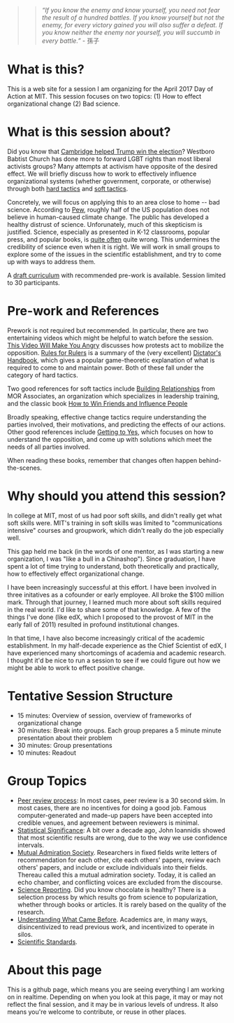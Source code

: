>> *“If you know the enemy and know yourself, you need not fear the result of a hundred battles. If you know yourself but not the enemy, for every victory gained you will also suffer a defeat. If you know neither the enemy nor yourself, you will succumb in every battle.”* - 孫子

# What is this?

This is a web site for a session I am organizing for the April 2017
Day of Action at MIT. This session focuses on two topics: (1) How to
effect organizational change (2) Bad science.

# What is this session about?

Did you know that [Cambridge helped Trump win the
election](https://www.youtube.com/watch?v=rE3j_RHkqJc)? Westboro
Babtist Church has done more to forward LGBT rights than most liberal
activists groups? Many attempts at activism have opposite of the
desired effect. We will briefly discuss how to work to effectively
influence organizational systems (whether government, corporate, or
otherwise) through both [hard
tactics](https://www.youtube.com/watch?v=rStL7niR7gs) and [soft
tactics](https://www.amazon.com/How-Win-Friends-Influence-People/dp/0671027034).

Concretely, we will focus on applying this to an area close to home --
bad science. According to
[Pew](http://www.pewinternet.org/2016/10/04/public-views-on-climate-change-and-climate-scientists/),
roughly half of the US population does not believe in human-caused
climate change. The public has developed a healthy distrust of
science. Unforunately, much of this skepticism is justified. Science,
especially as presented in K-12 classrooms, popular press, and popular
books, is [quite
often](http://journals.plos.org/plosmedicine/article?id=10.1371/journal.pmed.0020124)
quite wrong. This undermines the credibility of science even when it
is right. We will work in small groups to explore some of the issues
in the scientific establishment, and try to come up with ways to
address them.

A [draft curriculum](http://www.sciencefallacies.org/) with
recommended pre-work is available. Session limited to 30 participants.

# Pre-work and References

Prework is not required but recommended. In particular, there are two
entertaining videos which might be helpful to watch before the
session. [This Video Will Make You
Angry](https://www.youtube.com/watch?v=rE3j_RHkqJc) discusses how
protests act to mobilize the opposition. [Rules for
Rulers](https://www.youtube.com/watch?v=rStL7niR7gs) is a summary of
the (very excellent) [Dictator's
Handbook](https://www.amazon.com/Dictators-Handbook-Behavior-Almost-Politics/dp/1610391845),
which gives a popular game-theoretic explanation of what is required
to come to and maintain power. Both of these fall under the category
of hard tactics.

Two good references for soft tactics include [Building
Relationships](http://morassociates.com/readings/MOR_Building_Relationships_Article.pdf)
from MOR Associates, an organization which specializes in leadership
training, and the classic book [How to Win Friends and Influence
People](https://www.amazon.com/How-Win-Friends-Influence-People/dp/0671027034)

Broadly speaking, effective change tactics require understanding the
parties involved, their motivations, and predicting the effects of our
actions. Other good references include [Getting to
Yes](https://www.amazon.com/Getting-Yes-Negotiating-Agreement-Without/dp/0140157352),
which focuses on how to understand the opposition, and come up with
solutions which meet the needs of all parties involved.

When reading these books, remember that changes often happen
behind-the-scenes. 

# Why should you attend this session?

In college at MIT, most of us had poor soft skills, and didn't really
get what soft skills were. MIT's training in soft skills was limited
to "communications intensive" courses and groupwork, which didn't
really do the job especially well.

This gap held me back (in the words of one mentor, as I was starting a
new organization, I was "like a bull in a Chinashop"). Since
graduation, I have spent a lot of time trying to understand, both
theoretically and practically, how to effectively effect
organizational change.

I have been increasingly successful at this effort. I have been
involved in three initatives as a cofounder or early employee. All
broke the $100 million mark. Through that journey, I learned much more
about soft skills required in the real world. I'd like to share some
of that knowledge. A few of the things I've done (like edX, which I
proposed to the provost of MIT in the early fall of 2011) resulted in
profound institutional changes. 

In that time, I have also become increasingly critical of the academic
establishment. In my half-decade experience as the Chief Scientist of
edX, I have experienced many shortcomings of academia and academic
research. I thought it'd be nice to run a session to see if we could
figure out how we might be able to work to effect positive change.

# Tentative Session Structure

* 15 minutes: Overview of session, overview of frameworks of
  organizational change
* 30 minutes: Break into groups. Each group prepares a 5 minute minute
  presentation about their problem
* 30 minutes: Group presentations
* 10 minutes: Readout

# Group Topics

* [Peer review process](review.html): In most cases, peer review is a
  30 second skim. In most cases, there are no incentives for doing a
  good job. Famous computer-generated and made-up papers have been
  accepted into credible venues, and agreement between reviewers is
  minimal.
* [Statistical Significance](significant.html): A bit over a decade
  ago, John Ioannidis showed that most scientific results are wrong,
  due to the way we use confidence intervals.
* [Mutual Admiration Society](admiration.md). Researchers in fixed
  fields write letters of recommendation for each other, cite each
  others' papers, review each others' papers, and include or exclude
  individuals into their fields. Thereau called this a mutual
  admiration society. Today, it is called an echo chamber, and
  conflicting voices are excluded from the discourse.
* [Science Reporting](reporting.html). Did you know chocolate is
  healthy? There is a selection process by which results go from
  science to popularization, whether through books or articles. It is
  rarely based on the quality of the research.
* [Understanding What Came Before](prior-work.html). Academics are, in
  many ways, disincentivized to read previous work, and incentivized
  to operate in silos.
* [Scientific Standards](standards.html). 

# About this page

This is a github page, which means you are seeing everything I am
working on in realtime. Depending on when you look at this page, it
may or may not reflect the final session, and it may be in various
levels of undress. It also means you're welcome to contribute, or
reuse in other places. 

